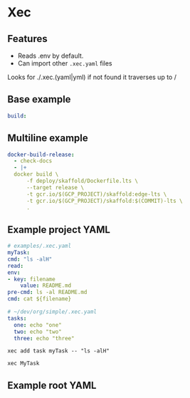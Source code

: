 <!-- vale Microsoft.HeadingAcronyms = NO -->
# Xec

## Features

- Reads .env by default.
- Can import other `.xec.yaml` files

Looks for ./.xec.(yaml|yml) if not found it traverses up to /

## Base example

```yaml
build:

```

## Multiline example

```yaml
docker-build-release:
  - check-docs
  - |+  
  docker build \
      -f deploy/skaffold/Dockerfile.lts \
      --target release \
      -t gcr.io/$(GCP_PROJECT)/skaffold:edge-lts \
      -t gcr.io/$(GCP_PROJECT)/skaffold:$(COMMIT)-lts \
      .
```

## Example project YAML

```yaml
# examples/.xec.yaml
myTask:
cmd: "ls -alH"
read:
env:
- key: filename
    value: README.md
pre-cmd: ls -al README.md
cmd: cat ${filename}
```

```yaml
# ~/dev/org/simple/.xec.yaml
tasks:
  one: echo "one"
  two: echo "two"
  three: echo "three"
```

```shell
xec add task myTask -- "ls -alH"
```

```shell
xec MyTask
```


## Example root YAML

```yaml

```
